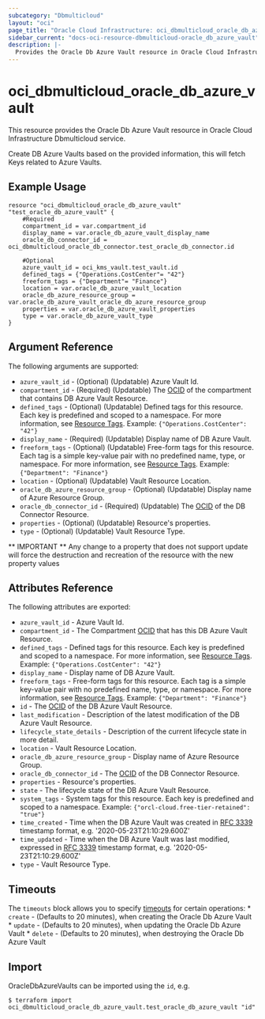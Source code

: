 ```yaml
---
subcategory: "Dbmulticloud"
layout: "oci"
page_title: "Oracle Cloud Infrastructure: oci_dbmulticloud_oracle_db_azure_vault"
sidebar_current: "docs-oci-resource-dbmulticloud-oracle_db_azure_vault"
description: |-
  Provides the Oracle Db Azure Vault resource in Oracle Cloud Infrastructure Dbmulticloud service
---
```


# oci_dbmulticloud_oracle_db_azure_vault
This resource provides the Oracle Db Azure Vault resource in Oracle Cloud Infrastructure Dbmulticloud service.

Create DB Azure Vaults based on the provided information, this will fetch Keys related to Azure Vaults.


## Example Usage

```hcl
resource "oci_dbmulticloud_oracle_db_azure_vault" "test_oracle_db_azure_vault" {
	#Required
	compartment_id = var.compartment_id
	display_name = var.oracle_db_azure_vault_display_name
	oracle_db_connector_id = oci_dbmulticloud_oracle_db_connector.test_oracle_db_connector.id

	#Optional
	azure_vault_id = oci_kms_vault.test_vault.id
	defined_tags = {"Operations.CostCenter"= "42"}
	freeform_tags = {"Department"= "Finance"}
	location = var.oracle_db_azure_vault_location
	oracle_db_azure_resource_group = var.oracle_db_azure_vault_oracle_db_azure_resource_group
	properties = var.oracle_db_azure_vault_properties
	type = var.oracle_db_azure_vault_type
}
```

## Argument Reference

The following arguments are supported:

* `azure_vault_id` - (Optional) (Updatable) Azure Vault Id.
* `compartment_id` - (Required) (Updatable) The [OCID](https://docs.cloud.oracle.com/iaas/Content/General/Concepts/identifiers.htm) of the compartment that contains DB Azure Vault Resource.
* `defined_tags` - (Optional) (Updatable) Defined tags for this resource. Each key is predefined and scoped to a namespace. For more information, see [Resource Tags](https://docs.cloud.oracle.com/iaas/Content/General/Concepts/resourcetags.htm).  Example: `{"Operations.CostCenter": "42"}` 
* `display_name` - (Required) (Updatable) Display name of DB Azure Vault.
* `freeform_tags` - (Optional) (Updatable) Free-form tags for this resource. Each tag is a simple key-value pair with no predefined name, type, or namespace. For more information, see [Resource Tags](https://docs.cloud.oracle.com/iaas/Content/General/Concepts/resourcetags.htm).  Example: `{"Department": "Finance"}` 
* `location` - (Optional) (Updatable) Vault Resource Location.
* `oracle_db_azure_resource_group` - (Optional) (Updatable) Display name of Azure Resource Group.
* `oracle_db_connector_id` - (Required) (Updatable) The [OCID](https://docs.cloud.oracle.com/iaas/Content/General/Concepts/identifiers.htm) of the DB Connector Resource.
* `properties` - (Optional) (Updatable) Resource's properties.
* `type` - (Optional) (Updatable) Vault Resource Type.


** IMPORTANT **
Any change to a property that does not support update will force the destruction and recreation of the resource with the new property values

## Attributes Reference

The following attributes are exported:

* `azure_vault_id` - Azure Vault Id.
* `compartment_id` - The Compartment [OCID](https://docs.cloud.oracle.com/iaas/Content/General/Concepts/identifiers.htm) that has this DB Azure Vault Resource.
* `defined_tags` - Defined tags for this resource. Each key is predefined and scoped to a namespace. For more information, see [Resource Tags](https://docs.cloud.oracle.com/iaas/Content/General/Concepts/resourcetags.htm).  Example: `{"Operations.CostCenter": "42"}` 
* `display_name` - Display name of DB Azure Vault.
* `freeform_tags` - Free-form tags for this resource. Each tag is a simple key-value pair with no predefined name, type, or namespace. For more information, see [Resource Tags](https://docs.cloud.oracle.com/iaas/Content/General/Concepts/resourcetags.htm).  Example: `{"Department": "Finance"}` 
* `id` - The [OCID](https://docs.cloud.oracle.com/iaas/Content/General/Concepts/identifiers.htm) of the DB Azure Vault Resource.
* `last_modification` - Description of the latest modification of the DB Azure Vault Resource.
* `lifecycle_state_details` - Description of the current lifecycle state in more detail.
* `location` - Vault Resource Location.
* `oracle_db_azure_resource_group` - Display name of Azure Resource Group.
* `oracle_db_connector_id` - The [OCID](https://docs.cloud.oracle.com/iaas/Content/General/Concepts/identifiers.htm) of the DB Connector Resource.
* `properties` - Resource's properties.
* `state` - The lifecycle state of the DB Azure Vault Resource.
* `system_tags` - System tags for this resource. Each key is predefined and scoped to a namespace.  Example: `{"orcl-cloud.free-tier-retained": "true"}` 
* `time_created` - Time when the DB Azure Vault was created in [RFC 3339](https://tools.ietf.org/html/rfc3339) timestamp format, e.g. '2020-05-23T21:10:29.600Z' 
* `time_updated` - Time when the DB Azure Vault was last modified, expressed in [RFC 3339](https://tools.ietf.org/html/rfc3339) timestamp format, e.g. '2020-05-23T21:10:29.600Z' 
* `type` - Vault Resource Type.

## Timeouts

The `timeouts` block allows you to specify [timeouts](https://registry.terraform.io/providers/oracle/oci/latest/docs/guides/changing_timeouts) for certain operations:
	* `create` - (Defaults to 20 minutes), when creating the Oracle Db Azure Vault
	* `update` - (Defaults to 20 minutes), when updating the Oracle Db Azure Vault
	* `delete` - (Defaults to 20 minutes), when destroying the Oracle Db Azure Vault


## Import

OracleDbAzureVaults can be imported using the `id`, e.g.

```
$ terraform import oci_dbmulticloud_oracle_db_azure_vault.test_oracle_db_azure_vault "id"
```

